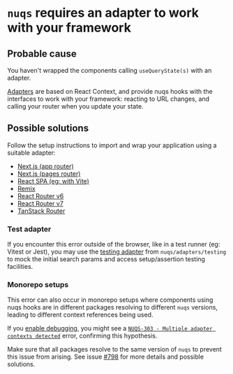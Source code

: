 # `nuqs` requires an adapter to work with your framework

## Probable cause

You haven't wrapped the components calling `useQueryState(s)` with
an adapter.

[Adapters](https://nuqs.47ng.com/docs/adapters) are based on React Context,
and provide nuqs hooks with the interfaces to work with your framework:
reacting to URL changes, and calling your router when you update your state.

## Possible solutions

Follow the setup instructions to import and wrap your application
using a suitable adapter:

- [Next.js (app router)](https://nuqs.47ng.com/docs/adapters#nextjs-app-router)
- [Next.js (pages router)](https://nuqs.47ng.com/docs/adapters#nextjs-pages-router)
- [React SPA (eg: with Vite)](https://nuqs.47ng.com/docs/adapters#react-spa)
- [Remix](https://nuqs.47ng.com/docs/adapters#remix)
- [React Router v6](https://nuqs.47ng.com/docs/adapters#react-router-v6)
- [React Router v7](https://nuqs.47ng.com/docs/adapters#react-router-v7)
- [TanStack Router](https://nuqs.47ng.com/docs/adapters#tanstack-router)

### Test adapter

If you encounter this error outside of the browser, like in a test
runner (eg: Vitest or Jest), you may use the [testing adapter](https://nuqs.47ng.com/docs/testing)
from `nuqs/adapters/testing` to mock the initial search params and access
setup/assertion testing facilities.

### Monorepo setups

This error can also occur in monorepo setups where components using nuqs hooks
are in different packages resolving to different `nuqs` versions,
leading to different context references being used.

If you [enable debugging](https://nuqs.47ng.com/docs/debugging), you might see a
[`NUQS-303 - Multiple adapter contexts detected`](./NUQS-303.md) error, confirming
this hypothesis.

Make sure that all packages resolve to the same version
of `nuqs` to prevent this issue from arising. See issue
[#798](https://github.com/your-repo/issues/798) for more details and
possible solutions.
